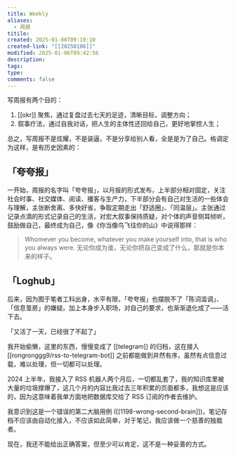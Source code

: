 ```yaml
---
title: Weekly
aliases:
  - 周报
titile: 
created: 2025-01-06T09:19:10
created-link: "[[20250106]]"
modified: 2025-01-06T09:42:56
description: 
tags: 
type:
comments: false
---
```


写周报有两个目的：

1. [[okr]] 聚焦，通过复盘过去七天的足迹，清晰目标，调整方向；
2. 叙事疗法，通过自我对话，把人生的主体性还回给自己，更好地掌控人生；

总之，写周报不是炫耀，不是装逼，不是分享给别人看，全是是为了自己。格调定为这样，是有历史因素的：

## 「夸夸报」

一开始，周报的名字叫「夸夸报」，以月报的形式发布，上半部分相对固定，关注社会时事、社交媒体、阅读、播客与生产力，下半部分会有自己对生活的一些体会与理解，主张断舍离、多快好省，争取定期走出「舒适圈」、「同温层」。主张通过记录点滴的形式记录自己的生活，对宏大叙事保持质疑，对个体的声音侧耳倾听，鼓励做自己，最终成为自己，像《你当像鸟飞往你的山》中说得那样：

> Whomever you become, whatever you make yourself into, that is who you always were.
> 无论你成为谁，无论你把自己变成了什么，那就是你本来的样子。

## 「Loghub」

后来，因为囿于笔者工科出身，水平有限，「夸夸报」也摆脱不了「陈词滥调」、「信息茧房」的嫌疑。加上本身步入职场，对自己的要求，也渐渐退化成了——活下去。

「又活了一天，已经很了不起了」

我开始偷懒，这里的东西，慢慢变成了 [[telegram]] 的归档，这在接入 [[rongronggg9/rss-to-telegram-bot]] 之前都能做到井然有序，虽然有点信息过载，难以处理，但一切都可以处理。

2024 上半年，我接入了 RSS 机器人两个月后，一切都乱套了，我的知识库里被大量的垃圾撑爆了，这几个月的内容比我过去三年积累的页面都多，我想这是应该的，因为这意味着我单方面地把数据库交给了 RSS 订阅的作者去维护。

我意识到这是一个错误的第二大脑用例 ([[1198-wrong-second-brain]])，笔记存档不应该由自动化接入，不应该如此简单，对于笔记，我应该做一个慈善的独裁者。

现在，我还不能给出正确答案，但至少可以肯定，这不是一种妥善的方式。
